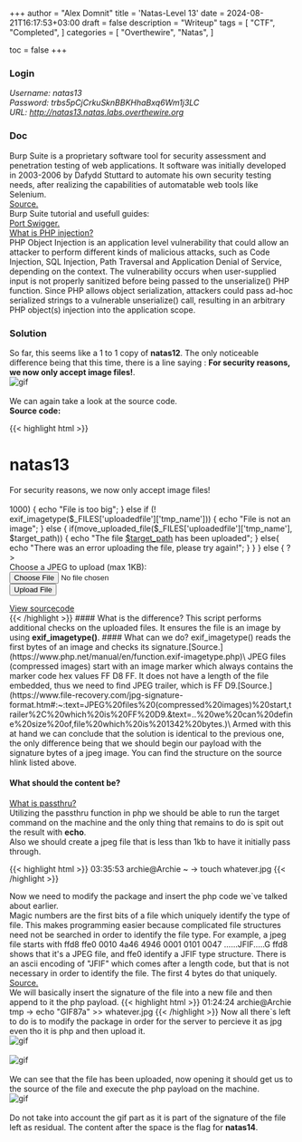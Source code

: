 +++
author = "Alex Domnit"
title = 'Natas-Level 13'
date = 2024-08-21T16:17:53+03:00
draft = false
description = "Writeup"
tags = [
    "CTF",
    "Completed",
]
categories = [
    "Overthewire",
    "Natas",
]

toc = false
+++

### Login
*Username: natas13*\
*Password: trbs5pCjCrkuSknBBKHhaBxq6Wm1j3LC*\
*URL:      http://natas13.natas.labs.overthewire.org*

### Doc
Burp Suite is a proprietary software tool for security assessment and penetration testing of web applications. It software was initially developed in 2003-2006 by Dafydd Stuttard to automate his own security testing needs, after realizing the capabilities of automatable web tools like Selenium.\
[Source.](https://en.wikipedia.org/wiki/Burp_Suite)\
Burp Suite tutorial and usefull guides:\
[Port Swigger.](https://portswigger.net/burp/documentation/desktop/getting-started)\
[What is PHP injection?](https://owasp.org/www-community/vulnerabilities/PHP_Object_Injection)\
PHP Object Injection is an application level vulnerability that could allow an attacker to perform different kinds of malicious attacks, such as Code Injection, SQL Injection, Path Traversal and Application Denial of Service, depending on the context. The vulnerability occurs when user-supplied input is not properly sanitized before being passed to the unserialize() PHP function. Since PHP allows object serialization, attackers could pass ad-hoc serialized strings to a vulnerable unserialize() call, resulting in an arbitrary PHP object(s) injection into the application scope.

### Solution
So far, this seems like a 1 to 1 copy of **natas12**. The only noticeable difference being that this time, there is a line saying : **For security reasons, we now only accept image files!**.
<img src="/img/natas/natas13-1.png" alt="gif" style="display: block; margin-left: auto; margin-right: auto;">
<br>
We can again take a look at the source code.\
**Source code:**

{{< highlight html >}}
<html>
<head>
<!-- This stuff in the header has nothing to do with the level -->
<link rel="stylesheet" type="text/css" href="http://natas.labs.overthewire.org/css/level.css">
<link rel="stylesheet" href="http://natas.labs.overthewire.org/css/jquery-ui.css" />
<link rel="stylesheet" href="http://natas.labs.overthewire.org/css/wechall.css" />
<script src="http://natas.labs.overthewire.org/js/jquery-1.9.1.js"></script>
<script src="http://natas.labs.overthewire.org/js/jquery-ui.js"></script>
<script src=http://natas.labs.overthewire.org/js/wechall-data.js></script><script src="http://natas.labs.overthewire.org/js/wechall.js"></script>
<script>var wechallinfo = { "level": "natas13", "pass": "<censored>" };</script></head>
<body>
<h1>natas13</h1>
<div id="content">
For security reasons, we now only accept image files!<br/><br/>

<?php

function genRandomString() {
    $length = 10;
    $characters = "0123456789abcdefghijklmnopqrstuvwxyz";
    $string = "";

    for ($p = 0; $p < $length; $p++) {
        $string .= $characters[mt_rand(0, strlen($characters)-1)];
    }

    return $string;
}

function makeRandomPath($dir, $ext) {
    do {
    $path = $dir."/".genRandomString().".".$ext;
    } while(file_exists($path));
    return $path;
}

function makeRandomPathFromFilename($dir, $fn) {
    $ext = pathinfo($fn, PATHINFO_EXTENSION);
    return makeRandomPath($dir, $ext);
}

if(array_key_exists("filename", $_POST)) {
    $target_path = makeRandomPathFromFilename("upload", $_POST["filename"]);

    $err=$_FILES['uploadedfile']['error'];
    if($err){
        if($err === 2){
            echo "The uploaded file exceeds MAX_FILE_SIZE";
        } else{
            echo "Something went wrong :/";
        }
    } else if(filesize($_FILES['uploadedfile']['tmp_name']) > 1000) {
        echo "File is too big";
    } else if (! exif_imagetype($_FILES['uploadedfile']['tmp_name'])) {
        echo "File is not an image";
    } else {
        if(move_uploaded_file($_FILES['uploadedfile']['tmp_name'], $target_path)) {
            echo "The file <a href=\"$target_path\">$target_path</a> has been uploaded";
        } else{
            echo "There was an error uploading the file, please try again!";
        }
    }
} else {
?>

<form enctype="multipart/form-data" action="index.php" method="POST">
<input type="hidden" name="MAX_FILE_SIZE" value="1000" />
<input type="hidden" name="filename" value="<?php print genRandomString(); ?>.jpg" />
Choose a JPEG to upload (max 1KB):<br/>
<input name="uploadedfile" type="file" /><br />
<input type="submit" value="Upload File" />
</form>
<?php } ?>
<div id="viewsource"><a href="index-source.html">View sourcecode</a></div>
</div>
</body>
</html>{{< /highlight >}}
#### What is the difference?
This script performs additional checks on the uploaded files. It ensures the file is an image by using <strong>exif_imagetype()</strong>.
#### What can we do?
exif_imagetype() reads the first bytes of an image and checks its signature.[Source.](https://www.php.net/manual/en/function.exif-imagetype.php)\
JPEG files (compressed images) start with an image marker which always contains the marker code hex values FF D8 FF. It does not have a length of the file embedded, thus we need to find JPEG trailer, which is FF D9.[Source.](https://www.file-recovery.com/jpg-signature-format.htm#:~:text=JPEG%20files%20(compressed%20images)%20start,trailer%2C%20which%20is%20FF%20D9.&text=..%20we%20can%20define%20size%20of,file%20which%20is%201342%20bytes.)\
Armed with this at hand we can conclude that the solution is identical to the previous one, the only difference being that we should begin our payload with the signature bytes of a jpeg image. You can find the structure on the source hlink listed above.

#### What should the content be?
[What is passthru?](https://www.php.net/manual/en/function.passthru.php)\
Utilizing the passthru function in php we should be able to run the target command on the machine and the only thing that remains to do is spit out the result with <strong>echo</strong>.\
Also we should create a jpeg file that is less than 1kb to have it initially pass through.

{{< highlight html >}}
03:35:53 archie@Archie ~ → touch whatever.jpg
{{< /highlight >}}

Now we need to modify the package and insert the php code we\`ve talked about earlier.\
Magic numbers are the first bits of a file which uniquely identify the type of file. This makes programming easier because complicated file structures need not be searched in order to identify the file type.
For example, a jpeg file starts with ffd8 ffe0 0010 4a46 4946 0001 0101 0047 ......JFIF.....G ffd8 shows that it's a JPEG file, and ffe0 identify a JFIF type structure. There is an ascii encoding of "JFIF" which comes after a length code, but that is not necessary in order to identify the file. The first 4 bytes do that uniquely.\
[Source.](https://gist.github.com/leommoore/f9e57ba2aa4bf197ebc5)\
We will basically insert the signature of the file into a new file and then append to it the php payload.
{{< highlight html >}}
01:24:24 archie@Archie tmp → echo "GIF87a" >> whatever.jpg
{{< /highlight >}}
Now all there`s left to do is to modify the package in order for the server to percieve it as jpg even tho it is php and then upload it.
<img src="/img/natas/natas13-2.png" alt="gif" style="display: block; margin-left: auto; margin-right: auto;">
<br>
<img src="/img/natas/natas13-3.png" alt="gif" style="display: block; margin-left: auto; margin-right: auto;">
<br>
We can see that the file has been uploaded, now opening it should get us to the source of the file and execute the php payload on the machine.
<img src="/img/natas/natas13-4.png" alt="gif" style="display: block; margin-left: auto; margin-right: auto;">
<br>
Do not take into account the gif part as it is part of the signature of the file left as residual. The content after the space is the flag for <strong>natas14</strong>.